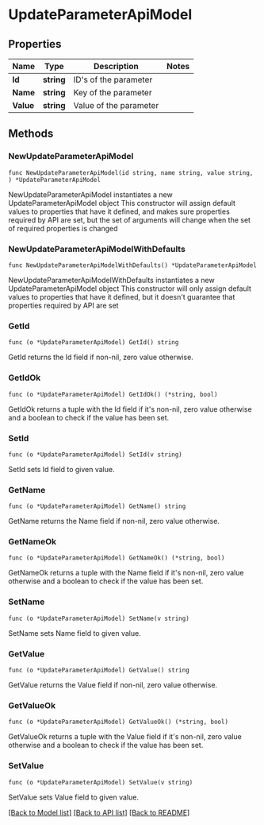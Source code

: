 # UpdateParameterApiModel

## Properties

Name | Type | Description | Notes
------------ | ------------- | ------------- | -------------
**Id** | **string** | ID&#39;s of the parameter | 
**Name** | **string** | Key of the parameter | 
**Value** | **string** | Value of the parameter | 

## Methods

### NewUpdateParameterApiModel

`func NewUpdateParameterApiModel(id string, name string, value string, ) *UpdateParameterApiModel`

NewUpdateParameterApiModel instantiates a new UpdateParameterApiModel object
This constructor will assign default values to properties that have it defined,
and makes sure properties required by API are set, but the set of arguments
will change when the set of required properties is changed

### NewUpdateParameterApiModelWithDefaults

`func NewUpdateParameterApiModelWithDefaults() *UpdateParameterApiModel`

NewUpdateParameterApiModelWithDefaults instantiates a new UpdateParameterApiModel object
This constructor will only assign default values to properties that have it defined,
but it doesn't guarantee that properties required by API are set

### GetId

`func (o *UpdateParameterApiModel) GetId() string`

GetId returns the Id field if non-nil, zero value otherwise.

### GetIdOk

`func (o *UpdateParameterApiModel) GetIdOk() (*string, bool)`

GetIdOk returns a tuple with the Id field if it's non-nil, zero value otherwise
and a boolean to check if the value has been set.

### SetId

`func (o *UpdateParameterApiModel) SetId(v string)`

SetId sets Id field to given value.


### GetName

`func (o *UpdateParameterApiModel) GetName() string`

GetName returns the Name field if non-nil, zero value otherwise.

### GetNameOk

`func (o *UpdateParameterApiModel) GetNameOk() (*string, bool)`

GetNameOk returns a tuple with the Name field if it's non-nil, zero value otherwise
and a boolean to check if the value has been set.

### SetName

`func (o *UpdateParameterApiModel) SetName(v string)`

SetName sets Name field to given value.


### GetValue

`func (o *UpdateParameterApiModel) GetValue() string`

GetValue returns the Value field if non-nil, zero value otherwise.

### GetValueOk

`func (o *UpdateParameterApiModel) GetValueOk() (*string, bool)`

GetValueOk returns a tuple with the Value field if it's non-nil, zero value otherwise
and a boolean to check if the value has been set.

### SetValue

`func (o *UpdateParameterApiModel) SetValue(v string)`

SetValue sets Value field to given value.



[[Back to Model list]](../README.md#documentation-for-models) [[Back to API list]](../README.md#documentation-for-api-endpoints) [[Back to README]](../README.md)


